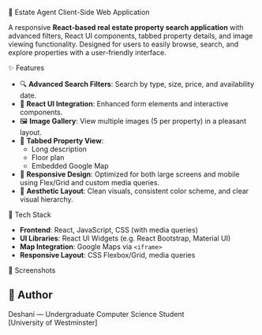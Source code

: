 🏡 Estate Agent Client-Side Web Application

A responsive **React-based real estate property search application** with advanced filters, React UI components, tabbed property details, and image viewing functionality. Designed for users to easily browse, search, and explore properties with a user-friendly interface.

✨ Features

- 🔍 **Advanced Search Filters**: Search by type, size, price, and availability date.
- 🧩 **React UI Integration**: Enhanced form elements and interactive components.
- 🖼️ **Image Gallery**: View multiple images (5 per property) in a pleasant layout.
- 📑 **Tabbed Property View**:
  - Long description  
  - Floor plan  
  - Embedded Google Map
- 📱 **Responsive Design**: Optimized for both large screens and mobile using Flex/Grid and custom media queries.
- 🌟 **Aesthetic Layout**: Clean visuals, consistent color scheme, and clear visual hierarchy.

📂 Tech Stack

- **Frontend**: React, JavaScript, CSS (with media queries)
- **UI Libraries**: React UI Widgets (e.g. React Bootstrap, Material UI)
- **Map Integration**: Google Maps via `<iframe>`
- **Responsive Layout**: CSS Flexbox/Grid, media queries

 📸 Screenshots



## 🙌 Author

Deshani — Undergraduate Computer Science Student  
[University of Westminster]  

